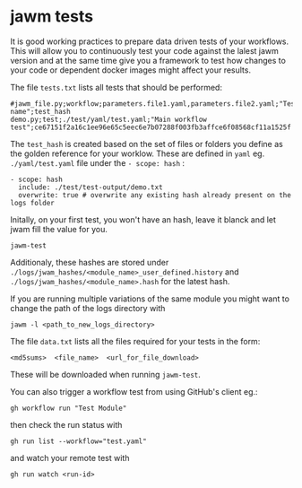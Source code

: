 # jawm tests

It is good working practices to prepare data driven tests of your workflows. 
This will allow you to continuously test your code against the lalest jawm 
version and at the same time give you a framework to test how changes to your 
code or dependent docker images might affect your results.

The file `tests.txt` lists all tests that should be performed:
```
#jawm_file.py;workflow;parameters.file1.yaml,parameters.file2.yaml;"Test name";test_hash
demo.py;test;./test/yaml/test.yaml;"Main workflow test";ce67151f2a16c1ee96e65c5eec6e7b07288f003fb3affce6f08568cf11a1525f
```
The `test_hash` is created based on the set of files or folders you define as the golden reference for your worklow. 
These are defined in `yaml` eg. `./yaml/test.yaml` file under the `- scope: hash` :
```
- scope: hash
  include: ./test/test-output/demo.txt
  overwrite: true # overwrite any existing hash already present on the logs folder
```
Initally, on your first test, you won't have an hash, leave it blanck and let jwam fill the value for you.
```
jawm-test
``` 
Additionaly, these hashes are stored under `./logs/jwam_hashes/<module_name>_user_defined.history` and 
`./logs/jwam_hashes/<module_name>.hash` for the latest hash.

If you are running multiple variations of the same module you might want to change the path of the logs directory with 
```
jawm -l <path_to_new_logs_directory>
```

The file `data.txt` lists all the files required for your tests in the form:
```
<md5sums>  <file_name>  <url_for_file_download> 
```
These will be downloaded when running `jawm-test`.

You can also trigger a workflow test from using GitHub's client eg.:
```
gh workflow run "Test Module"
```
then check the run status with
```
gh run list --workflow="test.yaml"
```
and watch your remote test with
```
gh run watch <run-id>
```
